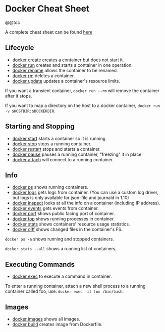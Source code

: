 <!---
Copyright © 2015-2019 the contributors (see Contributors.md).

This file is part of Knora.

Knora is free software: you can redistribute it and/or modify
it under the terms of the GNU Affero General Public License as published
by the Free Software Foundation, either version 3 of the License, or
(at your option) any later version.

Knora is distributed in the hope that it will be useful,
but WITHOUT ANY WARRANTY; without even the implied warranty of
MERCHANTABILITY or FITNESS FOR A PARTICULAR PURPOSE.  See the
GNU Affero General Public License for more details.

You should have received a copy of the GNU Affero General Public
License along with Knora.  If not, see <http://www.gnu.org/licenses/>.
-->

# Docker Cheat Sheet

@@toc

A complete cheat sheet can be found
[here](https://github.com/wsargent/docker-cheat-sheet)

## Lifecycle

  - [docker
    create](https://docs.docker.com/engine/reference/commandline/create)
    creates a container but does not start it.
  - [docker run](https://docs.docker.com/engine/reference/commandline/run)
    creates and starts a container in one operation.
  - [docker
    rename](https://docs.docker.com/engine/reference/commandline/rename/)
    allows the container to be renamed.
  - [docker rm](https://docs.docker.com/engine/reference/commandline/rm)
    deletes a container.
  - [docker
    update](https://docs.docker.com/engine/reference/commandline/update/)
    updates a container's resource limits.

If you want a transient container, `docker run --rm` will remove the
container after it stops.

If you want to map a directory on the host to a docker container,
`docker run -v $HOSTDIR:$DOCKERDIR`.

## Starting and Stopping

  - [docker
    start](https://docs.docker.com/engine/reference/commandline/start)
    starts a container so it is running.
  - [docker
    stop](https://docs.docker.com/engine/reference/commandline/stop) stops a
    running container.
  - [docker
    restart](https://docs.docker.com/engine/reference/commandline/restart)
    stops and starts a container.
  - [docker
    pause](https://docs.docker.com/engine/reference/commandline/pause/)
    pauses a running container, "freezing" it in place.
  - [docker
    attach](https://docs.docker.com/engine/reference/commandline/attach)
    will connect to a running container.

## Info

  - [docker ps](https://docs.docker.com/engine/reference/commandline/ps)
    shows running containers.
  - [docker
    logs](https://docs.docker.com/engine/reference/commandline/logs) gets
    logs from container. (You can use a custom log driver, but logs is
    only available for json-file and journald in 1.10)
  - [docker
    inspect](https://docs.docker.com/engine/reference/commandline/inspect)
    looks at all the info on a container (including IP address).
  - [docker
    events](https://docs.docker.com/engine/reference/commandline/events)
    gets events from container.
  - [docker
    port](https://docs.docker.com/engine/reference/commandline/port) shows
    public facing port of container.
  - [docker top](https://docs.docker.com/engine/reference/commandline/top)
    shows running processes in container.
  - [docker
    stats](https://docs.docker.com/engine/reference/commandline/stats) shows
    containers' resource usage statistics.
  - [docker
    diff](https://docs.docker.com/engine/reference/commandline/diff) shows
    changed files in the container's FS.

`docker ps -a` shows running and stopped containers.

`docker stats --all` shows a running list of containers.

## Executing Commands

  - [docker
    exec](https://docs.docker.com/engine/reference/commandline/exec) to
    execute a command in container.

To enter a running container, attach a new shell process to a running
container called foo, use: `docker exec -it foo /bin/bash`.

## Images

  - [docker
    images](https://docs.docker.com/engine/reference/commandline/images)
    shows all images.
  - [docker
    build](https://docs.docker.com/engine/reference/commandline/build)
    creates image from Dockerfile.
